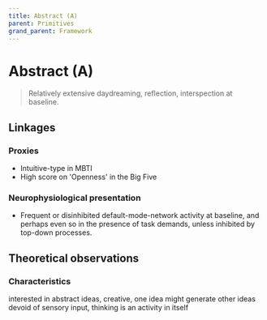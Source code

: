 ```yaml
---
title: Abstract (A)
parent: Primitives
grand_parent: Framework
---
```


# Abstract (A)

>Relatively extensive daydreaming, reflection, interspection at baseline.

## Linkages

### Proxies

* Intuitive-type in MBTI
* High score on 'Openness' in the Big Five

### Neurophysiological presentation

* Frequent or disinhibited default-mode-network activity at baseline, and perhaps even so in the presence of task demands, unless inhibited by top-down processes.

## Theoretical observations

### Characteristics

interested in abstract ideas, creative, one idea might generate other ideas devoid of sensory input, thinking is an activity in itself

